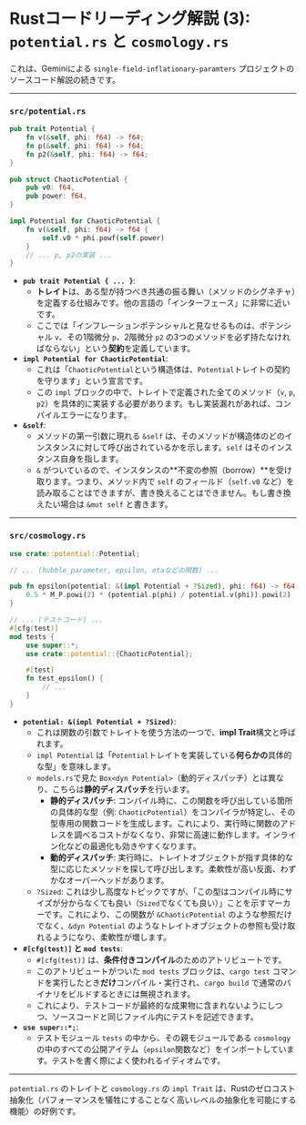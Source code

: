 # Rustコードリーディング解説 (3): `potential.rs` と `cosmology.rs`

これは、Geminiによる `single-field-inflationary-paramters` プロジェクトのソースコード解説の続きです。

---

### `src/potential.rs`

```rust
pub trait Potential {
    fn v(&self, phi: f64) -> f64;
    fn p(&self, phi: f64) -> f64;
    fn p2(&self, phi: f64) -> f64;
}

pub struct ChaoticPotential {
    pub v0: f64,
    pub power: f64,
}

impl Potential for ChaoticPotential {
    fn v(&self, phi: f64) -> f64 {
        self.v0 * phi.powf(self.power)
    }
    // ... p, p2の実装 ...
}
```

*   **`pub trait Potential { ... }`**:
    *   **トレイト**は、ある型が持つべき共通の振る舞い（メソッドのシグネチャ）を定義する仕組みです。他の言語の「インターフェース」に非常に近いです。
    *   ここでは「インフレーションポテンシャルと見なせるものは、ポテンシャル `v`、その1階微分 `p`、2階微分 `p2` の3つのメソッドを必ず持たなければならない」という**契約**を定義しています。
*   **`impl Potential for ChaoticPotential`**:
    *   これは「`ChaoticPotential`という構造体は、`Potential`トレイトの契約を守ります」という宣言です。
    *   この `impl` ブロックの中で、トレイトで定義された全てのメソッド（`v`, `p`, `p2`）を具体的に実装する必要があります。もし実装漏れがあれば、コンパイルエラーになります。
*   **`&self`**:
    *   メソッドの第一引数に現れる `&self` は、そのメソッドが構造体のどのインスタンスに対して呼び出されているかを示します。`self` はそのインスタンス自身を指します。
    *   `&` がついているので、インスタンスの**不変の参照（borrow）**を受け取ります。つまり、メソッド内で `self` のフィールド（`self.v0` など）を読み取ることはできますが、書き換えることはできません。もし書き換えたい場合は `&mut self` と書きます。

---

### `src/cosmology.rs`

```rust
use crate::potential::Potential;

// ... (hubble_parameter, epsilon, etaなどの関数) ...

pub fn epsilon(potential: &(impl Potential + ?Sized), phi: f64) -> f64 {
    0.5 * M_P.powi(2) * (potential.p(phi) / potential.v(phi)).powi(2)
}

// ... (テストコード) ...
#[cfg(test)]
mod tests {
    use super::*;
    use crate::potential::{ChaoticPotential};

    #[test]
    fn test_epsilon() {
        // ...
    }
}
```

*   **`potential: &(impl Potential + ?Sized)`**:
    *   これは関数の引数でトレイトを使う方法の一つで、**impl Trait**構文と呼ばれます。
    *   `impl Potential` は「`Potential`トレイトを実装している**何らかの**具体的な型」を意味します。
    *   `models.rs`で見た `Box<dyn Potential>`（動的ディスパッチ）とは異なり、こちらは**静的ディスパッチ**を行います。
        *   **静的ディスパッチ**: コンパイル時に、この関数を呼び出している箇所の具体的な型（例: `ChaoticPotential`）をコンパイラが特定し、その型専用の関数コードを生成します。これにより、実行時に関数のアドレスを調べるコストがなくなり、非常に高速に動作します。インライン化などの最適化も効きやすくなります。
        *   **動的ディスパッチ**: 実行時に、トレイトオブジェクトが指す具体的な型に応じたメソッドを探して呼び出します。柔軟性が高い反面、わずかなオーバーヘッドがあります。
    *   `?Sized`: これは少し高度なトピックですが、「この型はコンパイル時にサイズが分からなくても良い（`Sized`でなくても良い）」ことを示すマーカーです。これにより、この関数が `&ChaoticPotential` のような参照だけでなく、`&dyn Potential` のようなトレイトオブジェクトの参照も受け取れるようになり、柔軟性が増します。
*   **`#[cfg(test)]` と `mod tests`**:
    *   `#[cfg(test)]` は、**条件付きコンパイル**のためのアトリビュートです。
    *   このアトリビュートがついた `mod tests` ブロックは、`cargo test` コマンドを実行したとき**だけ**コンパイル・実行され、`cargo build` で通常のバイナリをビルドするときには無視されます。
    *   これにより、テストコードが最終的な成果物に含まれないようにしつつ、ソースコードと同じファイル内にテストを記述できます。
*   **`use super::*;`**:
    *   テストモジュール `tests` の中から、その親モジュールである `cosmology` の中のすべての公開アイテム（`epsilon`関数など）をインポートしています。テストを書く際によく使われるイディオムです。

---

`potential.rs` のトレイトと `cosmology.rs` の `impl Trait` は、Rustのゼロコスト抽象化（パフォーマンスを犠牲にすることなく高いレベルの抽象化を可能にする機能）の好例です。
